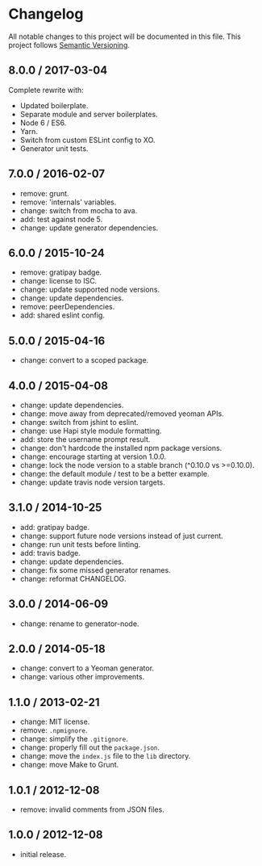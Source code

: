 # Changelog
All notable changes to this project will be documented in this file.
This project follows [Semantic Versioning](http://semver.org).

## 8.0.0 / 2017-03-04
Complete rewrite with:
 - Updated boilerplate.
 - Separate module and server boilerplates.
 - Node 6 / ES6.
 - Yarn.
 - Switch from custom ESLint config to XO.
 - Generator unit tests.

## 7.0.0 / 2016-02-07
 - remove: grunt.
 - remove: 'internals' variables.
 - change: switch from mocha to ava.
 - add: test against node 5.
 - change: update generator dependencies.

## 6.0.0 / 2015-10-24
 - remove: gratipay badge.
 - change: license to ISC.
 - change: update supported node versions.
 - change: update dependencies.
 - remove: peerDependencies.
 - add: shared eslint config.

## 5.0.0 / 2015-04-16
 - change: convert to a scoped package.

## 4.0.0 / 2015-04-08
 - change: update dependencies.
 - change: move away from deprecated/removed yeoman APIs.
 - change: switch from jshint to eslint.
 - change: use Hapi style module formatting.
 - add: store the username prompt result.
 - change: don't hardcode the installed npm package versions.
 - change: encourage starting at version 1.0.0.
 - change: lock the node version to a stable branch (^0.10.0 vs >=0.10.0).
 - change: the default module / test to be a better example.
 - change: update travis node version targets.

## 3.1.0 / 2014-10-25
 - add: gratipay badge.
 - change: support future node versions instead of just current.
 - change: run unit tests before linting.
 - add: travis badge.
 - change: update dependencies.
 - change: fix some missed generator renames.
 - change: reformat CHANGELOG.

## 3.0.0 / 2014-06-09
 - change: rename to generator-node.

## 2.0.0 / 2014-05-18
 - change: convert to a Yeoman generator.
 - change: various other improvements.

## 1.1.0 / 2013-02-21
 - change: MIT license.
 - remove: `.npmignore`.
 - change: simplify the `.gitignore`.
 - change: properly fill out the `package.json`.
 - change: move the `index.js` file to the `lib` directory.
 - change: move Make to Grunt.

## 1.0.1 / 2012-12-08
 - remove: invalid comments from JSON files.

## 1.0.0 / 2012-12-08
 - initial release.
